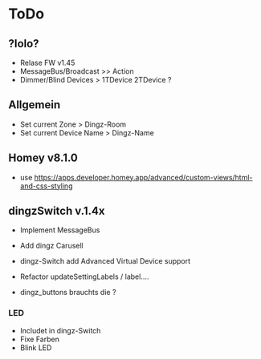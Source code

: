 # ToDo

## ?Iolo?

- Relase FW v1.45
- MessageBus/Broadcast >> Action
- Dimmer/Blind Devices > 1TDevice 2TDevice ?

## Allgemein

- Set current Zone > Dingz-Room
- Set current Device Name > Dingz-Name

## Homey v8.1.0

- use <https://apps.developer.homey.app/advanced/custom-views/html-and-css-styling>

## dingzSwitch v.1.4x

- Implement MessageBus
- Add dingz Carusell
- dingz-Switch add Advanced Virtual Device support

- Refactor updateSettingLabels / label....
- dingz_buttons brauchts die ?

### LED

- Includet in dingz-Switch
- Fixe Farben
- Blink LED
